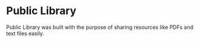 # Public Library

Public Library was built with the purpose of sharing resources like PDFs and text files easily.

